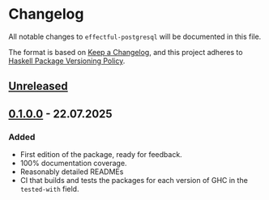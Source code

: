 # Changelog

All notable changes to `effectful-postgresql` will be documented in this file.

The format is based on [Keep a Changelog](https://keepachangelog.com/en/1.1.0/),
and this project adheres to [Haskell Package Versioning Policy](https://pvp.haskell.org).

## [Unreleased]

## [0.1.0.0] - 22.07.2025

### Added

- First edition of the package, ready for feedback.
- 100% documentation coverage.
- Reasonably detailed READMEs
- CI that builds and tests the packages for each version of GHC in the `tested-with` field.

[unreleased]: https://github.com/fpringle/effectful-postgresql/compare/v0.1.0.0...HEAD
[0.1.0.0]: https://github.com/fpringle/effectful-postgresql/releases/tag/v0.1.0.0
